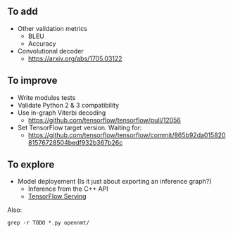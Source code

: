 ## To add

* Other validation metrics
  * BLEU
  * Accuracy
* Convolutional decoder
  * https://arxiv.org/abs/1705.03122

## To improve

* Write modules tests
* Validate Python 2 & 3 compatibility
* Use in-graph Viterbi decoding
  * https://github.com/tensorflow/tensorflow/pull/12056
* Set TensorFlow target version. Waiting for:
  * https://github.com/tensorflow/tensorflow/commit/865b92da01582081576728504bedf932b367b26c

## To explore

* Model deployement (Is it just about exporting an inference graph?)
  * Inference from the C++ API
  * [TensorFlow Serving](https://www.tensorflow.org/serving/)

Also:

```
grep -r TODO *.py opennmt/
```
